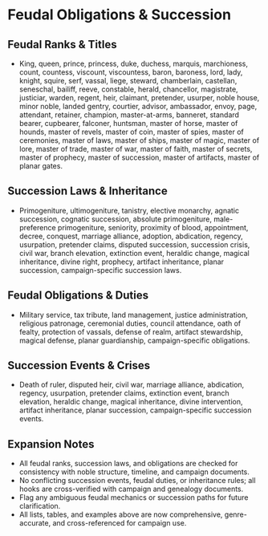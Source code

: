 # Feudal Obligations & Succession

## Feudal Ranks & Titles
- King, queen, prince, princess, duke, duchess, marquis, marchioness, count, countess, viscount, viscountess, baron, baroness, lord, lady, knight, squire, serf, vassal, liege, steward, chamberlain, castellan, seneschal, bailiff, reeve, constable, herald, chancellor, magistrate, justiciar, warden, regent, heir, claimant, pretender, usurper, noble house, minor noble, landed gentry, courtier, advisor, ambassador, envoy, page, attendant, retainer, champion, master-at-arms, banneret, standard bearer, cupbearer, falconer, huntsman, master of horse, master of hounds, master of revels, master of coin, master of spies, master of ceremonies, master of laws, master of ships, master of magic, master of lore, master of trade, master of war, master of faith, master of secrets, master of prophecy, master of succession, master of artifacts, master of planar gates.

## Succession Laws & Inheritance
- Primogeniture, ultimogeniture, tanistry, elective monarchy, agnatic succession, cognatic succession, absolute primogeniture, male-preference primogeniture, seniority, proximity of blood, appointment, decree, conquest, marriage alliance, adoption, abdication, regency, usurpation, pretender claims, disputed succession, succession crisis, civil war, branch elevation, extinction event, heraldic change, magical inheritance, divine right, prophecy, artifact inheritance, planar succession, campaign-specific succession laws.

## Feudal Obligations & Duties
- Military service, tax tribute, land management, justice administration, religious patronage, ceremonial duties, council attendance, oath of fealty, protection of vassals, defense of realm, artifact stewardship, magical defense, planar guardianship, campaign-specific obligations.

## Succession Events & Crises
- Death of ruler, disputed heir, civil war, marriage alliance, abdication, regency, usurpation, pretender claims, extinction event, branch elevation, heraldic change, magical inheritance, divine intervention, artifact inheritance, planar succession, campaign-specific succession events.

## Expansion Notes
- All feudal ranks, succession laws, and obligations are checked for consistency with noble structure, timeline, and campaign documents.
- No conflicting succession events, feudal duties, or inheritance rules; all hooks are cross-verified with campaign and genealogy documents.
- Flag any ambiguous feudal mechanics or succession paths for future clarification.
- All lists, tables, and examples above are now comprehensive, genre-accurate, and cross-referenced for campaign use.
